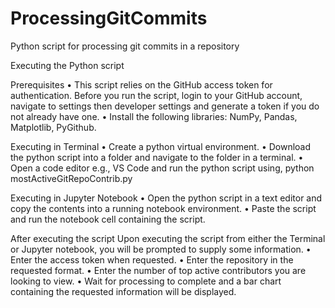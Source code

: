 # ProcessingGitCommits
Python script for processing git commits in a repository

Executing the Python script

Prerequisites
•	This script relies on the GitHub access token for authentication. Before you run the script, login to your GitHub account, navigate to settings then developer settings and generate a token if you do not already have one. 
•	Install the following libraries: NumPy, Pandas, Matplotlib, PyGithub.

Executing in Terminal
•	Create a python virtual environment.
•	Download the python script into a folder and navigate to the folder in a terminal.
•	Open a code editor e.g., VS Code and run the python script using,
python mostActiveGitRepoContrib.py

Executing in Jupyter Notebook
•	Open the python script in a text editor and copy the contents into a running notebook environment.
•	Paste the script and run the notebook cell containing the script.

After executing the script
Upon executing the script from either the Terminal or Jupyter notebook, you will be prompted to supply some information.
•	Enter the access token when requested.
•	Enter the repository in the requested format.
•	Enter the number of top active contributors you are looking to view.
•	Wait for processing to complete and a bar chart containing the requested information will be displayed.
